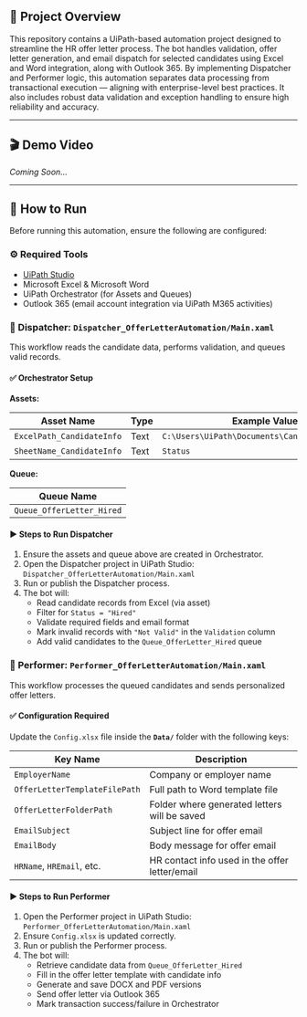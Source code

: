 ## 📖 Project Overview

This repository contains a UiPath-based automation project designed to streamline the HR offer letter process. The bot handles validation, offer letter generation, and email dispatch for selected candidates using Excel and Word integration, along with Outlook 365. By implementing Dispatcher and Performer logic, this automation separates data processing from transactional execution — aligning with enterprise-level best practices. It also includes robust data validation and exception handling to ensure high reliability and accuracy.

---

## 🎬 Demo Video

*Coming Soon...*

---

## 🚀 How to Run

Before running this automation, ensure the following are configured:

### ⚙️ Required Tools
- [UiPath Studio](https://www.uipath.com/)
- Microsoft Excel & Microsoft Word
- UiPath Orchestrator (for Assets and Queues)
- Outlook 365 (email account integration via UiPath M365 activities)

### 🔹 Dispatcher: `Dispatcher_OfferLetterAutomation/Main.xaml`

This workflow reads the candidate data, performs validation, and queues valid records.

#### ✅ Orchestrator Setup

**Assets:**

| Asset Name                 | Type | Example Value                                     |
|---------------------------|------|--------------------------------------------------|
| `ExcelPath_CandidateInfo` | Text | `C:\Users\UiPath\Documents\CandidateInfo.xlsx`     |
| `SheetName_CandidateInfo` | Text | `Status`                                         |

**Queue:**

| Queue Name               |
|--------------------------|
| `Queue_OfferLetter_Hired` |

#### ▶ Steps to Run Dispatcher

1. Ensure the assets and queue above are created in Orchestrator.
2. Open the Dispatcher project in UiPath Studio:  
   `Dispatcher_OfferLetterAutomation/Main.xaml`
3. Run or publish the Dispatcher process.
4. The bot will:
   - Read candidate records from Excel (via asset)
   - Filter for `Status = "Hired"`
   - Validate required fields and email format
   - Mark invalid records with `"Not Valid"` in the `Validation` column
   - Add valid candidates to the `Queue_OfferLetter_Hired` queue

### 🔸 Performer: `Performer_OfferLetterAutomation/Main.xaml`

This workflow processes the queued candidates and sends personalized offer letters.

#### ✅ Configuration Required

Update the `Config.xlsx` file inside the **`Data/`** folder with the following keys:

| Key Name                   | Description                             |
|---------------------------|-----------------------------------------|
| `EmployerName`            | Company or employer name                |
| `OfferLetterTemplateFilePath` | Full path to Word template file      |
| `OfferLetterFolderPath`   | Folder where generated letters will be saved |
| `EmailSubject`            | Subject line for offer email            |
| `EmailBody`               | Body message for offer email            |
| `HRName`, `HREmail`, etc. | HR contact info used in the offer letter/email |

#### ▶ Steps to Run Performer

1. Open the Performer project in UiPath Studio:  
   `Performer_OfferLetterAutomation/Main.xaml`
2. Ensure `Config.xlsx` is updated correctly.
3. Run or publish the Performer process.
4. The bot will:
   - Retrieve candidate data from `Queue_OfferLetter_Hired`
   - Fill in the offer letter template with candidate info
   - Generate and save DOCX and PDF versions
   - Send offer letter via Outlook 365
   - Mark transaction success/failure in Orchestrator
